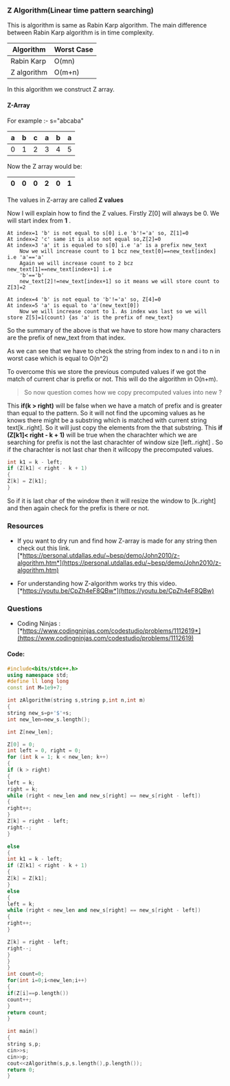 ### Z Algorithm(Linear time pattern searching)

This is algorithm is same as Rabin Karp algorithm. 
The main difference between Rabin Karp algorithm is in time complexity.

| Algorithm   | Worst Case  |
| ----------- | ----------- |
| Rabin Karp  | O(mn)       |
| Z algorithm | O(m+n)      |


In this algorithm we construct Z array.

#### Z-Array
For example :- s="abcaba"

| a | b  |c | a | b | a |
|---|---|---|---|---|---|
| 0 | 1  |2 | 3 | 4 | 5|

Now the Z array would be:

| 0 |  0|  0|  2|  0|  1|
|---|---|---|---|---|---|

The values in Z-array are called **Z values**

Now I will explain how to find the Z values.
Firstly Z[0] will always be 0. We will start index from **1** .  

```
At index=1 'b' is not equal to s[0] i.e 'b'!='a' so, Z[1]=0
At index=2 'c' same it is also not equal so,Z[2]=0
At index=3 'a' it is equaled to s[0] i.e 'a' is a prefix new_text
	Now we will increase count to 1 bcz new_text[0]==new_text[index] i.e 'a'=='a'
	Again we will increase count to 2 bcz new_text[1]==new_text[index+1] i.e
	'b'=='b'
	new_text[2]!=new_text[index+1] so it means we will store count to Z[3]=2
	
At index=4 'b' is not equal to 'b'!='a' so, Z[4]=0
At index=5 'a' is equal to 'a'(new_text[0])
	Now we will increase count to 1. As index was last so we will store Z[5]=1(count) {as 'a' is the prefix of new_text}
```

So the summary of the above is that we have to store how many characters are the prefix of new_text from that index.


As we can see that we have to check the string from index to n and i to n in worst case which is equal to O(n^2)

To overcome this we store the previous computed values if we got the match of current char is prefix or not. This will do the algorithm in O(n+m).

>So now question comes how we copy precomputed values into new ?

This **if(k > right)** will be false when we have a match of prefix and is greater than equal to the pattern. So it will not find the upcoming values as he knows there might be a substring which is matched with current string text[k..right]. So it will just copy the elements from the that substring.
This **if (Z[k1]< right - k + 1)** will be true when the charachter which we are searching for prefix is not the last charachter of window size [left..right] . So if the charachter is not last char then it willcopy the precomputed values.
```C++
int k1 = k - left;
if (Z[k1] < right - k + 1)
{
Z[k] = Z[k1];
}
```

So if it is last char of the window then it will  resize the window to [k..right] and then again check for the prefix is there or not.

### Resources

* If you want to dry run and find how Z-array is made for any string then check out this link.
[*https://personal.utdallas.edu/~besp/demo/John2010/z-algorithm.htm*](https://personal.utdallas.edu/~besp/demo/John2010/z-algorithm.htm)

* For understanding how Z-algorithm works try this video.
	[*https://youtu.be/CpZh4eF8QBw*](https://youtu.be/CpZh4eF8QBw)

### Questions
* Coding Ninjas : [*https://www.codingninjas.com/codestudio/problems/1112619*](https://www.codingninjas.com/codestudio/problems/1112619)


#### Code: 

```C++
#include<bits/stdc++.h>
using namespace std;
#define ll long long
const int M=1e9+7;

int zAlgorithm(string s,string p,int n,int m)
{
string new_s=p+'$'+s;
int new_len=new_s.length();

int Z[new_len];

Z[0] = 0;
int left = 0, right = 0;
for (int k = 1; k < new_len; k++)
{
if (k > right)
{
left = k;
right = k;
while (right < new_len and new_s[right] == new_s[right - left])
{
right++;
}
Z[k] = right - left;
right--;
}

else
{
int k1 = k - left;
if (Z[k1] < right - k + 1)
{
Z[k] = Z[k1];
}
else
{
left = k;
while (right < new_len and new_s[right] == new_s[right - left])
{
right++;
}

Z[k] = right - left;
right--;
}
}
}
int count=0;
for(int i=0;i<new_len;i++)
{
if(Z[i]==p.length())
count++;
}
return count;
}

int main()
{
string s,p;
cin>>s;
cin>>p;
cout<<zAlgorithm(s,p,s.length(),p.length());
return 0;
}
```

